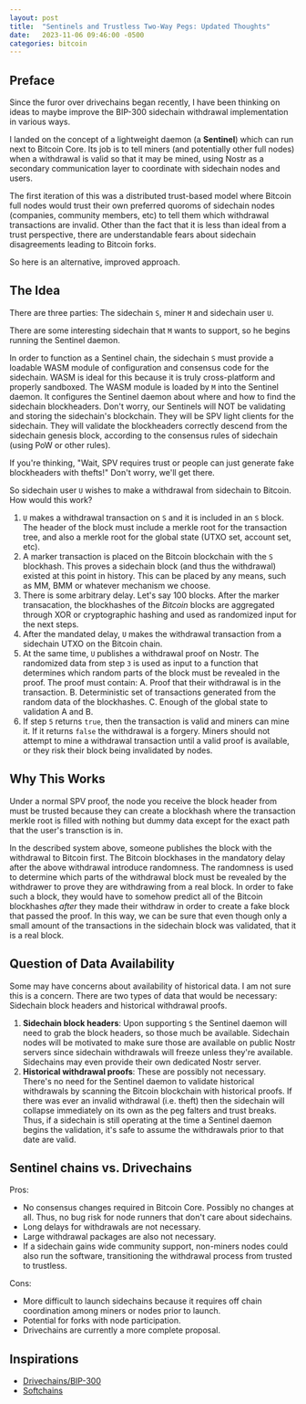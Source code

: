 ```yaml
---
layout: post
title:  "Sentinels and Trustless Two-Way Pegs: Updated Thoughts"
date:   2023-11-06 09:46:00 -0500
categories: bitcoin
---
```


## Preface

Since the furor over drivechains began recently, I have been thinking on ideas to maybe improve the BIP-300 sidechain withdrawal implementation in various ways.

I landed on the concept of a lightweight daemon (a **Sentinel**) which can run next to Bitcoin Core. Its job is to tell miners (and potentially other full nodes) when a withdrawal is valid so that it may be mined, using Nostr as a secondary communication layer to coordinate with sidechain nodes and users.

The first iteration of this was a distributed trust-based model where Bitcoin full nodes would trust their own preferred quoroms of sidechain nodes (companies, community members, etc) to tell them which withdrawal transactions are invalid. Other than the fact that it is less than ideal from a trust perspective, there are understandable fears about sidechain disagreements leading to Bitcoin forks.

So here is an alternative, improved approach.

## The Idea

There are three parties: The sidechain `S`, miner `M` and sidechain user `U`.

There are some interesting sidechain that `M` wants to support, so he begins running the Sentinel daemon.

In order to function as a Sentinel chain, the sidechain `S` must provide a loadable WASM module of configuration and consensus code for the sidechain. WASM is ideal for this because it is truly cross-platform and properly sandboxed. The WASM module is loaded by `M` into the Sentinel daemon. It configures the Sentinel daemon about where and how to find the sidechain blockheaders. Don't worry, our Sentinels will NOT be validating and storing the sidechain's blockchain. They will be SPV light clients for the sidechain. They will validate the blockheaders correctly descend from the sidechain genesis block, according to the consensus rules of sidechain (using PoW or other rules).

If you're thinking, "Wait, SPV requires trust or people can just generate fake blockheaders with thefts!" Don't worry, we'll get there.

So sidechain user `U` wishes to make a withdrawal from sidechain to Bitcoin. How would this work?

1. `U` makes a withdrawal transaction on `S` and it is included in an `S` block. The header of the block must include a merkle root for the transaction tree, and also a merkle root for the global state (UTXO set, account set, etc).
2. A marker transaction is placed on the Bitcoin blockchain with the `S` blockhash. This proves a sidechain block (and thus the withdrawal) existed at this point in history. This can be placed by any means, such as MM, BMM or whatever mechanism we choose.
3. There is some arbitrary delay. Let's say 100 blocks. After the marker transacation, the blockhashes of the _Bitcoin_ blocks are aggregated through XOR or cryptographic hashing and used as randomized input for the next steps.
4. After the mandated delay, `U` makes the withdrawal transaction from a sidechain UTXO on the Bitcoin chain.
5. At the same time, `U` publishes a withdrawal proof on Nostr. The randomized data from step `3` is used as input to a function that determines which random parts of the block must be revealed in the proof. The proof must contain:
  A. Proof that their withdrawal is in the transaction. 
  B. Deterministic set of transactions generated from the random data of the blockhashes.
  C. Enough of the global state to validation A and B.
6. If step `5` returns `true`, then the transaction is valid and miners can mine it. If it returns `false` the withdrawal is a forgery. Miners should not attempt to mine a withdrawal transaction until a valid proof is available, or they risk their block being invalidated by nodes.

## Why This Works

Under a normal SPV proof, the node you receive the block header from must be trusted because they can create a blockhash where the transaction merkle root is filled with nothing but dummy data except for the exact path that the user's transction is in.

In the described system above, someone publishes the block with the withdrawal to Bitcoin first. The Bitcoin blockhases in the mandatory delay after the above withdrawal introduce randomness. The randomness is used to determine which parts of the withdrawal block must be revealed by the withdrawer to prove they are withdrawing from a real block. In order to fake such a block, they would have to somehow predict all of the Bitcoin blockhashes *after* they made their withdraw in order to create a fake block that passed the proof. In this way, we can be sure that even though only a small amount of the transactions in the sidechain block was validated, that it is a real block.

## Question of Data Availability

Some may have concerns about availability of historical data. I am not sure this is a concern. There are two types of data that would be necessary: Sidechain block headers and historical withdrawal proofs.

1. **Sidechain block headers**: Upon supporting `S` the Sentinel daemon will need to grab the block headers, so those much be available. Sidechain nodes will be motivated to make sure those are available on public Nostr servers since sidechain withdrawals will freeze unless they're available. Sidechains may even provide their own dedicated Nostr server.
2. **Historical withdrawal proofs**: These are possibly not necessary. There's no need for the Sentinel daemon to validate historical withdrawals by scanning the Bitcoin blockchain with historical proofs. If there was ever an invalid withdrawal (i.e. theft) then the sidechain will collapse immediately on its own as the peg falters and trust breaks. Thus, if a sidechain is still operating at the time a Sentinel daemon begins the validation, it's safe to assume the withdrawals prior to that date are valid.

## Sentinel chains vs. Drivechains

Pros:

* No consensus changes required in Bitcoin Core. Possibly no changes at all. Thus, no bug risk for node runners that don't care about sidechains.
* Long delays for withdrawals are not necessary.
* Large withdrawal packages are also not necessary.
* If a sidechain gains wide community support, non-miners nodes could also run the software, transitioning the withdrawal process from trusted to trustless.

Cons:

* More difficult to launch sidechains because it requires off chain coordination among miners or nodes prior to launch.
* Potential for forks with node participation.
* Drivechains are currently a more complete proposal.

## Inspirations

* [Drivechains/BIP-300](https://www.drivechain.info)
* [Softchains](https://gist.github.com/RubenSomsen/7ecf7f13dc2496aa7eed8815a02f13d1)
